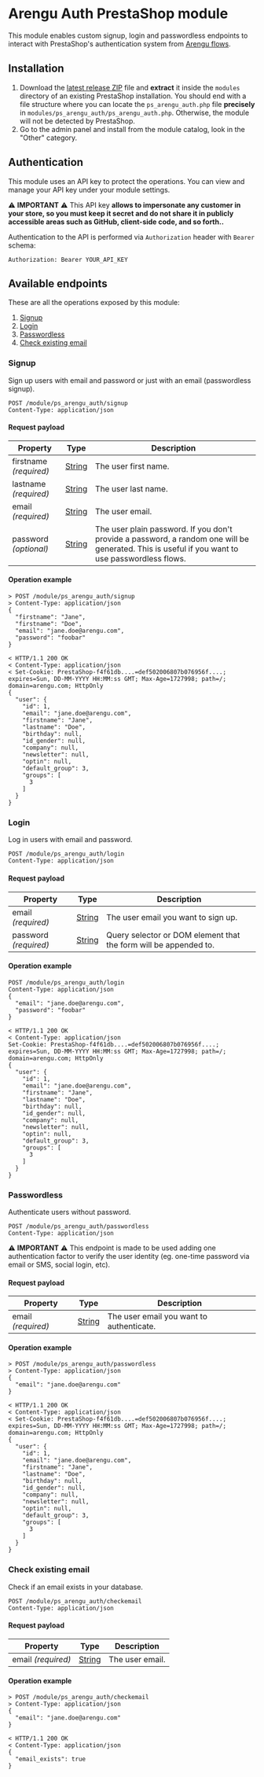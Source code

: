 # Arengu Auth PrestaShop module
This module enables custom signup, login and passwordless endpoints to interact with PrestaShop's authentication system from [Arengu flows](https://www.arengu.com/flows/).

## Installation
1. Download the [latest release ZIP](https://github.com/arengu/ps_arengu_auth/releases/latest) file and **extract** it inside the `modules` directory of an existing PrestaShop installation. You should end with a file structure where you can locate the `ps_arengu_auth.php` file **precisely** in `modules/ps_arengu_auth/ps_arengu_auth.php`. Otherwise, the module will not be detected by PrestaShop.
2. Go to the admin panel and install from the module catalog, look in the "Other" category.

## Authentication

This module uses an API key to protect the operations. You can view and manage your API key under your module settings.

⚠️ **IMPORTANT** ⚠️ This API key **allows to impersonate any customer in your store, so you must keep it secret and do not share it in publicly accessible areas such as GitHub, client-side code, and so forth..**

Authentication to the API is performed via `Authorization` header with `Bearer` schema:

```
Authorization: Bearer YOUR_API_KEY
```

## Available endpoints

These are all the operations exposed by this module:

1. [Signup](#signup)
2. [Login](#login)
3. [Passwordless](#passwordless)
4. [Check existing email](#check-existing-email)

### Signup

Sign up users with email and password or just with an email (passwordless signup).

```
POST /module/ps_arengu_auth/signup
Content-Type: application/json
```

#### Request payload

| Property | Type | Description |
| ------ | ------ | ------ |
| firstname _(required)_| [String](https://developer.mozilla.org/en-US/docs/Web/JavaScript/Reference/Global_Objects/String) | The user first name. |
| lastname _(required)_| [String](https://developer.mozilla.org/en-US/docs/Web/JavaScript/Reference/Global_Objects/String) | The user last name. |
| email _(required)_| [String](https://developer.mozilla.org/en-US/docs/Web/JavaScript/Reference/Global_Objects/String) | The user email. |
| password _(optional)_ | [String](https://developer.mozilla.org/en-US/docs/Web/JavaScript/Reference/Global_Objects/String) | The user plain password. If you don't provide a password, a random one will be generated. This is useful if you want to use passwordless flows. |


#### Operation example
```
> POST /module/ps_arengu_auth/signup
> Content-Type: application/json
{
  "firstname": "Jane",
  "firstname": "Doe",
  "email": "jane.doe@arengu.com",
  "password": "foobar"
}

< HTTP/1.1 200 OK
< Content-Type: application/json
< Set-Cookie: PrestaShop-f4f61db....=def502006807b076956f....; expires=Sun, DD-MM-YYYY HH:MM:ss GMT; Max-Age=1727998; path=/; domain=arengu.com; HttpOnly
{
  "user": {
    "id": 1,
    "email": "jane.doe@arengu.com",
    "firstname": "Jane",
    "lastname": "Doe",
    "birthday": null,
    "id_gender": null,
    "company": null,
    "newsletter": null,
    "optin": null,
    "default_group": 3,
    "groups": [
      3
    ]
  }
}
```

### Login

Log in users with email and password.

```
POST /module/ps_arengu_auth/login
Content-Type: application/json
```

#### Request payload

| Property | Type | Description |
| ------ | ------ | ------ |
| email _(required)_| [String](https://developer.mozilla.org/en-US/docs/Web/JavaScript/Reference/Global_Objects/String) | The user email you want to sign up. |
| password _(required)_ | [String](https://developer.mozilla.org/en-US/docs/Web/JavaScript/Reference/Global_Objects/String) | Query selector or DOM element that the form will be appended to. |

#### Operation example

```
POST /module/ps_arengu_auth/login
Content-Type: application/json
{
  "email": "jane.doe@arengu.com",
  "password": "foobar"
}

< HTTP/1.1 200 OK
< Content-Type: application/json
Set-Cookie: PrestaShop-f4f61db....=def502006807b076956f....; expires=Sun, DD-MM-YYYY HH:MM:ss GMT; Max-Age=1727998; path=/; domain=arengu.com; HttpOnly
{
  "user": {
    "id": 1,
    "email": "jane.doe@arengu.com",
    "firstname": "Jane",
    "lastname": "Doe",
    "birthday": null,
    "id_gender": null,
    "company": null,
    "newsletter": null,
    "optin": null,
    "default_group": 3,
    "groups": [
      3
    ]
  }
}
```

### Passwordless

Authenticate users without password.

```
POST /module/ps_arengu_auth/passwordless
Content-Type: application/json
```

⚠️ **IMPORTANT** ⚠️ This endpoint is made to be used adding one authentication factor to verify the user identity (eg. one-time password via email or SMS, social login, etc).

#### Request payload

| Property | Type | Description |
| ------ | ------ | ------ |
| email _(required)_| [String](https://developer.mozilla.org/en-US/docs/Web/JavaScript/Reference/Global_Objects/String) | The user email you want to authenticate. |

#### Operation example
```
> POST /module/ps_arengu_auth/passwordless
> Content-Type: application/json
{
  "email": "jane.doe@arengu.com"
}

< HTTP/1.1 200 OK
< Content-Type: application/json
< Set-Cookie: PrestaShop-f4f61db....=def502006807b076956f....; expires=Sun, DD-MM-YYYY HH:MM:ss GMT; Max-Age=1727998; path=/; domain=arengu.com; HttpOnly
{
  "user": {
    "id": 1,
    "email": "jane.doe@arengu.com",
    "firstname": "Jane",
    "lastname": "Doe",
    "birthday": null,
    "id_gender": null,
    "company": null,
    "newsletter": null,
    "optin": null,
    "default_group": 3,
    "groups": [
      3
    ]
  }
}
```

### Check existing email

Check if an email exists in your database.

```
POST /module/ps_arengu_auth/checkemail
Content-Type: application/json
```

#### Request payload

| Property | Type | Description |
| ------ | ------ | ------ |
| email _(required)_| [String](https://developer.mozilla.org/en-US/docs/Web/JavaScript/Reference/Global_Objects/String) | The user email. |

#### Operation example
```
> POST /module/ps_arengu_auth/checkemail
> Content-Type: application/json
{
  "email": "jane.doe@arengu.com"
}

< HTTP/1.1 200 OK
< Content-Type: application/json
{
  "email_exists": true
}
```

